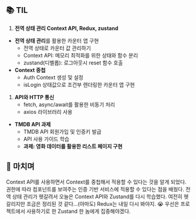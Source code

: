 <h2 id="📚-til">📚 TIL</h2>
<ol>
<li><strong>전역 상태 관리 Context API, Redux, zustand</strong></li>
</ol>
<ul>
<li><strong>전역 상태 관리</strong>를 활용한 카운터 앱 구현<ul>
<li>전역 상태로 카운터 값 관리하기</li>
<li>Context API: 메모리 최적화를 위한 상태와 함수 분리</li>
<li>zustand(디벨롭): 로그아웃시 reset 함수 호출</li>
</ul>
</li>
<li><strong>Context 중첩</strong><ul>
<li>Auth Context 생성 및 설정</li>
<li>isLogin 상태값으로 조건부 렌더링한 카운터 앱 구현</li>
</ul>
</li>
</ul>
<ol>
<li><strong>API와 HTTP 통신</strong><ul>
<li>fetch, async/await를 활용한 비동기 처리</li>
<li>axios 라이브러리 사용</li>
</ul>
</li>
</ol>
<ul>
<li><strong>TMDB API 과제</strong><ul>
<li>TMDB API 회원가입 및 인증키 발급</li>
<li>API 사용 가이드 학습</li>
<li><strong>과제: 영화 데이터를 활용한 리스트 페이지 구현</strong></li>
</ul>
</li>
</ul>
<h2 id="💬-마치며">💬 마치며</h2>
<p>Context API를 사용하면서 Context를 중첩해서 적용할 수 있다는 것을 알게 되었다. 권한에 따라 컴포넌트를 보여주는 인증 기반 서비스에 적용할 수 있다는 점을 배웠다. 전역 상태 관리가 헷갈려서 오늘은 Context API와 Zustand를 다시 학습했다. 여전히 헷갈리지만 조금은 정리된 것 같다...(아마도) Redux는 내일 다시 봐야지. 😭
우선은 프로젝트에서 사용하기로 한 Zustand 한 놈에게 집중해야겠다.</p>